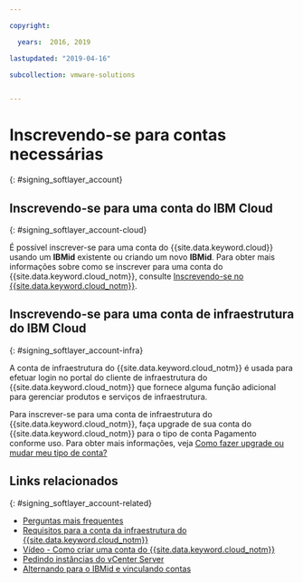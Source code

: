```yaml
---

copyright:

  years:  2016, 2019

lastupdated: "2019-04-16"

subcollection: vmware-solutions


---
```


# Inscrevendo-se para contas necessárias
{: #signing_softlayer_account}

## Inscrevendo-se para uma conta do IBM Cloud
{: #signing_softlayer_account-cloud}

É possível inscrever-se para uma conta do {{site.data.keyword.cloud}} usando um **IBMid** existente ou criando um novo **IBMid**. Para obter mais informações sobre como se inscrever para uma conta do {{site.data.keyword.cloud_notm}}, consulte [Inscrevendo-se no {{site.data.keyword.cloud_notm}}](/docs/account?topic=account-signup).

## Inscrevendo-se para uma conta de infraestrutura do IBM Cloud
{: #signing_softlayer_account-infra}

A conta de infraestrutura do {{site.data.keyword.cloud_notm}} é usada para efetuar login no portal do cliente de infraestrutura do {{site.data.keyword.cloud_notm}} que fornece alguma função adicional para gerenciar produtos e serviços de infraestrutura.

Para inscrever-se para uma conta de infraestrutura do {{site.data.keyword.cloud_notm}}, faça upgrade de sua conta do {{site.data.keyword.cloud_notm}} para o tipo de conta Pagamento conforme uso. Para obter mais informações, veja [Como fazer upgrade ou mudar meu tipo de conta?](/docs/account?topic=account-accountfaqs)

## Links relacionados
{: #signing_softlayer_account-related}

* [Perguntas mais frequentes](/docs/services/vmwaresolutions/vmonic?topic=vmware-solutions-faq)
* [Requisitos para a conta da infraestrutura do {{site.data.keyword.cloud_notm}}](/docs/services/vmwaresolutions/vmonic?topic=vmware-solutions-slaccountrequirement)
* [Vídeo - Como criar uma conta do {{site.data.keyword.cloud_notm}}](https://www.youtube.com/watch?v=HBkY-Fs1d6E)
* [Pedindo instâncias do vCenter Server](/docs/services/vmwaresolutions/vcenter?topic=vmware-solutions-vc_orderinginstance)
* [Alternando para o IBMid e vinculando contas](/docs/account?topic=account-unifyingaccounts#unifyingaccounts)
